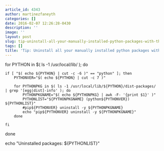 ```yaml
---
article_id: 4343
author: martinezfaneyth
categories: []
date: 2016-02-07 12:26:28-0430
description: ''
image: ''
layout: post
slug: tip-uninstall-all-your-manually-installed-python-packages-with-this-script
tags: []
title: 'Tip: Uninstall all your manually installed python packages with this script'
---
```



for PYTHON in $( ls -1 /usr/local/lib/ ); do

    if [ "$( echo ${PYTHON} | cut -c -6 )" == "python" ]; then
        PYTHONVER="$( echo ${PYTHON} | cut -c 7 )"

        for PYTHONPKG in $( ls -1 /usr/local/lib/${PYTHON}/dist-packages/ | grep '[egg|dist]-info' ); do
            PYTHONPKGNAME="$( echo ${PYTHONPKG} | awk -F- '{print $1}' )"
            PYTHONLIST="${PYTHONPKGNAME} (python${PYTHONVER}) ${PYTHONLIST}"
            #pip${PYTHONVER} uninstall -y ${PYTHONPKGNAME}
            echo "pip${PYTHONVER} uninstall -y ${PYTHONPKGNAME}"
        done

    fi

done

echo "Uninstalled packages: ${PYTHONLIST}"